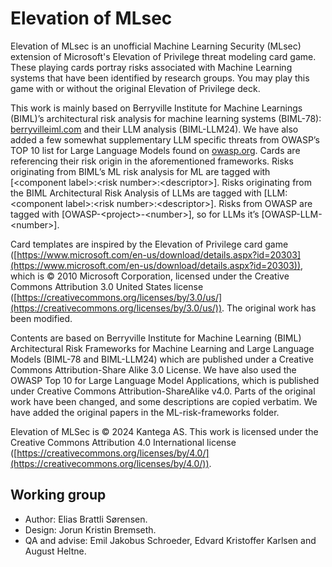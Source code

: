 # Elevation of MLsec
Elevation of MLsec is an unofficial Machine Learning Security (MLsec) extension of Microsoft's Elevation of Privilege threat modeling card game. These playing cards portray risks associated with Machine Learning systems that have been identified by research groups. You may play this game with or without the original Elevation of Privilege deck.

This work is mainly based on Berryville Institute for Machine Learnings (BIML)’s architectural risk analysis for machine learning systems (BIML-78): [berryvilleiml.com](https://berryvilleiml.com) and their LLM analysis (BIML-LLM24). We have also added a few somewhat supplementary LLM specific threats from OWASP’s TOP 10 list for Large Language Models found on [owasp.org](https://owasp.org). Cards are referencing their risk origin in the aforementioned frameworks. Risks originating from BIML’s ML risk analysis for ML are tagged with \[\<component label\>:\<risk number\>:\<descriptor>\]. Risks originating from the BIML Architectural Risk Analysis of LLMs are tagged with \[LLM:\<component label\>:\<risk number\>:\<descriptor\>\]. Risks from OWASP are tagged with \[OWASP-\<project\>-\<number\>\], so for LLMs it’s \[OWASP-LLM-\<number\>\]. 

Card templates are inspired by the Elevation of Privilege card game ([https://www.microsoft.com/en-us/download/details.aspx?id=20303](https://www.microsoft.com/en-us/download/details.aspx?id=20303)), which is © 2010 Microsoft Corporation, licensed under the Creative Commons Attribution 3.0 United States license ([https://creativecommons.org/licenses/by/3.0/us/](https://creativecommons.org/licenses/by/3.0/us/)). The original work has been modified. 

Contents are based on Berryville Institute for Machine Learning (BIML) Architectural Risk Frameworks for Machine Learning and Large Language Models (BIML-78 and BIML-LLM24) which are published under a Creative Commons Attribution-Share Alike 3.0 License. We have also used the OWASP Top 10 for Large Language Model Applications, which is  published under Creative Commons Attribution-ShareAlike v4.0. Parts of the original work have been changed, and some descriptions are copied verbatim. We have added the original papers in the ML-risk-frameworks folder.

Elevation of MLSec is © 2024 Kantega AS. This work is licensed under the Creative Commons Attribution 4.0 International license ([https://creativecommons.org/licenses/by/4.0/](https://creativecommons.org/licenses/by/4.0/)).

## Working group
- Author: Elias Brattli Sørensen. 
- Design: Jorun Kristin Bremseth.
- QA and advise: Emil Jakobus Schroeder, Edvard Kristoffer Karlsen and August Heltne.


